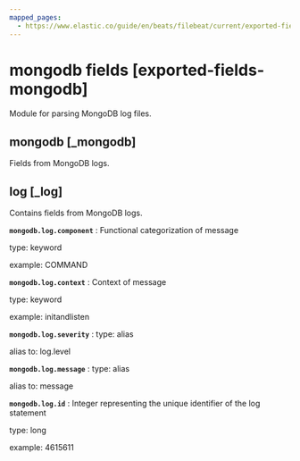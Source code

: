```yaml
---
mapped_pages:
  - https://www.elastic.co/guide/en/beats/filebeat/current/exported-fields-mongodb.html
---
```


# mongodb fields [exported-fields-mongodb]

Module for parsing MongoDB log files.


## mongodb [_mongodb]

Fields from MongoDB logs.


## log [_log]

Contains fields from MongoDB logs.


**`mongodb.log.component`**
:   Functional categorization of message

type: keyword

example: COMMAND


**`mongodb.log.context`**
:   Context of message

type: keyword

example: initandlisten


**`mongodb.log.severity`**
:   type: alias

alias to: log.level


**`mongodb.log.message`**
:   type: alias

alias to: message


**`mongodb.log.id`**
:   Integer representing the unique identifier of the log statement

type: long

example: 4615611


